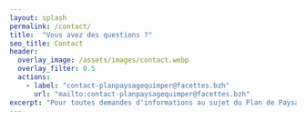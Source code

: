 ```yaml
---
layout: splash
permalink: /contact/
title:  "Vous avez des questions ?"
seo_title: Contact
header:
  overlay_image: /assets/images/contact.webp
  overlay_filter: 0.5
  actions:
    - label: "contact-planpaysagequimper@facettes.bzh"
      url: "mailto:contact-planpaysagequimper@facettes.bzh"
excerpt: "Pour toutes demandes d'informations au sujet du Plan de Paysage, contactez l'équipe par mail et en vous inscrivant à la newsletter !"
---
```


<iframe title="Inscrivez-vous à la newsletter !" data-w-type="embedded" frameborder="0" scrolling="no" marginheight="0" marginwidth="0" src="https://029ph.mjt.lu/wgt/029ph/qv2/form?c=aaaad1b6" width="100%" style="height: 0;"></iframe>

<script type="text/javascript" src="https://app.mailjet.com/pas-nc-embedded-v1.js"></script>